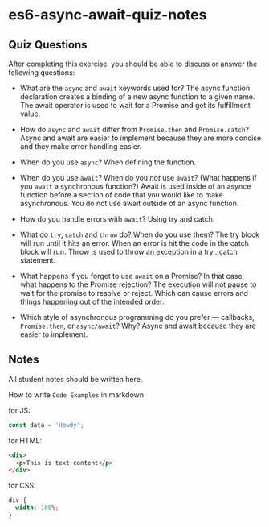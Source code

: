 # es6-async-await-quiz-notes

## Quiz Questions

After completing this exercise, you should be able to discuss or answer the following questions:

- What are the `async` and `await` keywords used for?
  The async function declaration creates a binding of a new async function to a given name.
  The await operator is used to wait for a Promise and get its fulfillment value.

- How do `async` and `await` differ from `Promise.then` and `Promise.catch`?
  Async and await are easier to implement because they are more concise and they make error handling easier.

- When do you use `async`?
  When defining the function.

- When do you use `await`? When do you _not_ use `await`? (What happens if you `await` a synchronous function?)
  Await is used inside of an asynce function before a section of code that you would like to make asynchronous. You do not use await outside of an async function.

- How do you handle errors with `await`?
  Using try and catch.

- What do `try`, `catch` and `throw` do? When do you use them?
  The try block will run until it hits an error. When an error is hit the code in the catch block will run. Throw is used to throw an exception in a try...catch statement.

- What happens if you forget to use `await` on a Promise? In that case, what happens to the Promise rejection?
  The execution will not pause to wait for the promise to resolve or reject. Which can cause errors and things happening out of the intended order.

- Which style of asynchronous programming do you prefer — callbacks, `Promise.then`, or `async/await`? Why?
  Async and await because they are easier to implement.

## Notes

All student notes should be written here.

How to write `Code Examples` in markdown

for JS:

```javascript
const data = 'Howdy';
```

for HTML:

```html
<div>
  <p>This is text content</p>
</div>
```

for CSS:

```css
div {
  width: 100%;
}
```

